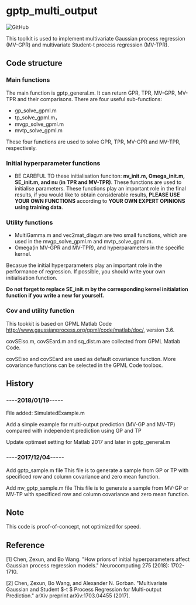 # gptp_multi_output

![GitHub](https://img.shields.io/github/license/Magica-Chen/gptp_multi_output?style=plastic)

This toolkit is used to implement multivariate Gaussian process regression (MV-GPR) and multivariate Student-t process regression (MV-TPR). 

## Code structure

### Main functions
The main function is gptp_general.m. It can return GPR, TPR, MV-GPR, MV-TPR and their comparisons.
There are four useful sub-functions:
* gp_solve_gpml.m 
* tp_solve_gpml.m，
* mvgp_solve_gpml.m
* mvtp_solve_gpml.m

These four functions are used to solve GPR, TPR, MV-GPR and MV-TPR, respectively.

### Initial hyperparameter functions
* BE CAREFUL TO these initialisation funciton: **nv_init.m, Omega_init.m, SE_init.m, and nu (in TPR and MV-TPR)**. These functions are used to initialise parameters. These functions play an important role in the final results, if you would like to obtain considerable results, **PLEASE USE YOUR OWN FUNCTIONS** according to **YOUR OWN EXPERT OPINIONS using training data**.

### Utility functions
* MultiGamma.m and vec2mat_diag.m are two small functions, which are used in the mvgp_solve_gpml.m and mvtp_solve_gpml.m.
* Omega(in MV-GPR and MV-TPR), and hyperparameters in the specific kernel. 

Becasue the initial hyperparameters play an important role in the performance of regression. 
If possible, you should write your own initialisation function.  

**Do not forget to replace SE_init.m by the corresponding kernel initialation function if you write a new for yourself.**

### Cov and utility function
This tookkit is based on GPML Matlab Code http://www.gaussianprocess.org/gpml/code/matlab/doc/, version 3.6.

covSEiso.m, covSEard.m and sq_dist.m are collected from GPML Matlab Code. 

covSEiso and covSEard are used as default covariance function. More covariance functions can be selected in the GPML Code toolbox. 


## History
### ----2018/01/19-----

File added: SimulatedExample.m

Add a simple example for multi-output prediction (MV-GP and MV-TP) compared with independent prediction using GP and TP

Update optimset setting for Matlab 2017 and later in gptp_general.m 

### ----2017/12/04-----

Add gptp_sample.m file
This file is to generate a sample from GP or TP with specificed row and column covariance and zero mean function.

Add mv_gptp_sample.m file
This file is to generate a sample from MV-GP or MV-TP with specificed row and column covariance and zero mean function.

## Note
This code is proof-of-concept, not optimized for speed.

## Reference 

[1] Chen, Zexun, and Bo Wang. "How priors of initial hyperparameters affect Gaussian process regression models." Neurocomputing 275 (2018): 1702-1710.

[2] Chen, Zexun, Bo Wang, and Alexander N. Gorban. "Multivariate Gaussian and Student $-t $ Process Regression for Multi-output Prediction." arXiv preprint arXiv:1703.04455 (2017).

